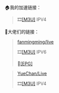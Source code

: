 🏠我的加速链接：

>🎞️[[M3U]](https://mirror.ghproxy.com/https://raw.githubusercontent.com/towerstreet/IPTV-TVBOX/main/网络直播.m3u)    IPV4

🎈大佬们的链接：

>[fanmingming/live](https://github.com/fanmingming/live)
>
>🎞️[[M3U]](https://github.com/fanmingming/live/blob/main/tv/m3u/ipv6.m3u)    IPV6
>
>🔗[[EPG]](https://mirror.ghproxy.com/https://raw.githubusercontent.com/fanmingming/live/main/e.xml)

>[YueChan/Live](https://github.com/YueChan/Live)
>
>🎞️[[M3U]](https://github.com/YueChan/Live/blob/main/IPTV.m3u)    IPV4
